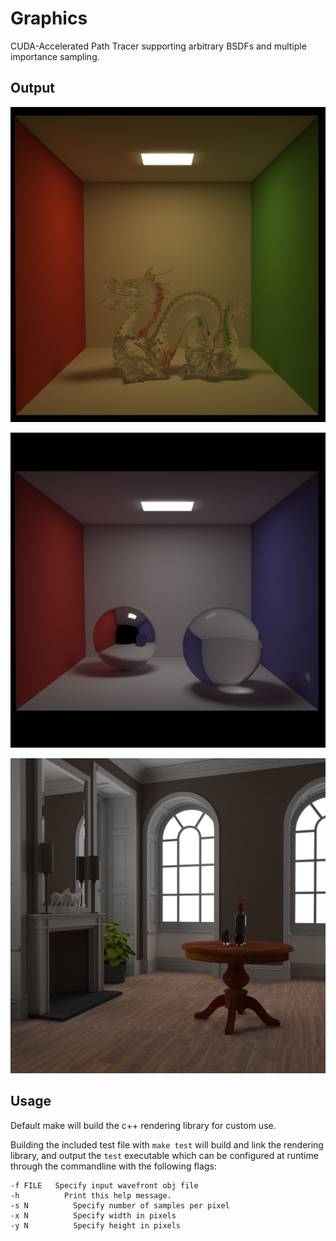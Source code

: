 # Graphics

CUDA-Accelerated Path Tracer supporting arbitrary BSDFs and multiple importance sampling.

## Output

![Cornell box with Stanford Dragon](https://raw.githubusercontent.com//benchislett/Graphics/output/output/cornell-dragon.png)

![Different Cornell box with spheres](https://raw.githubusercontent.com/benchislett/Graphics/output/output/cornell-spheres.png)

![Fireplace room render](https://raw.githubusercontent.com/benchislett/Graphics/output/output/room.png)

## Usage

Default make will build the c++ rendering library for custom use.

Building the included test file with `make test` will build and link the rendering library, and output the `test` executable
which can be configured at runtime through the commandline with the following flags:

```
-f FILE	  Specify input wavefront obj file
-h		    Print this help message.
-s N		  Specify number of samples per pixel
-x N		  Specify width in pixels
-y N		  Specify height in pixels
```
